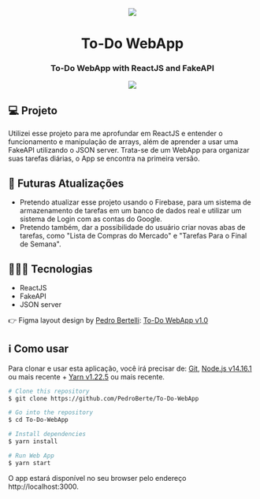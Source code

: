 <div style="text-align: center" align="center">
  <img src="https://i.imgur.com/RMpIq2t.png" align="center"/>
</div>

<h1 align="center">To-Do WebApp</h1>

<h3 align="center">To-Do WebApp with ReactJS and FakeAPI</h3>
<div style="text-align: center" align="center">
<img src="https://i.imgur.com/M17CHAy.png" align="center" />
</div>

## 💻 Projeto

Utilizei esse projeto para me aprofundar em ReactJS e entender o funcionamento e manipulação de arrays, além de aprender a usar uma FakeAPI utilizando o JSON server. Trata-se de um WebApp para organizar suas tarefas diárias, o App se encontra na primeira versão.

## 🚀 Futuras Atualizações
<ul>
  <li>Pretendo atualizar esse projeto usando o Firebase, para um sistema de armazenamento de tarefas em um banco de dados real e utilizar um sistema de Login com as contas do Google.</li>
  <li>Pretendo também, dar a possibilidade do usuário criar novas abas de tarefas, como "Lista de Compras do Mercado" e "Tarefas Para o Final de Semana".</li>
</ul>

## 👨🏻‍💻 Tecnologias

<ul>
  <li>ReactJS</li>
  <li>FakeAPI</li>
  <li>JSON server</li>
</ul>

👉 Figma layout design by <a href="https://www.figma.com/@PedroBerte">Pedro Bertelli</a>: <a href="https://www.figma.com/community/file/1035611140250220707/To-Do-WebApp">To-Do WebApp v1.0</a>

<h2>ℹ️ Como usar</h2>
<p>Para clonar e usar esta aplicação, você irá precisar de: <a href="https://git-scm.com/">Git</a>, <a href="https://nodejs.org/en/">Node.js v14.16.1</a> ou mais recente + <a href="https://yarnpkg.com/">Yarn v1.22.5</a> ou mais recente.</p>

```bash
# Clone this repository
$ git clone https://github.com/PedroBerte/To-Do-WebApp

# Go into the repository
$ cd To-Do-WebApp

# Install dependencies
$ yarn install

# Run Web App
$ yarn start
```

O app estará disponível no seu browser pelo endereço http://localhost:3000.
